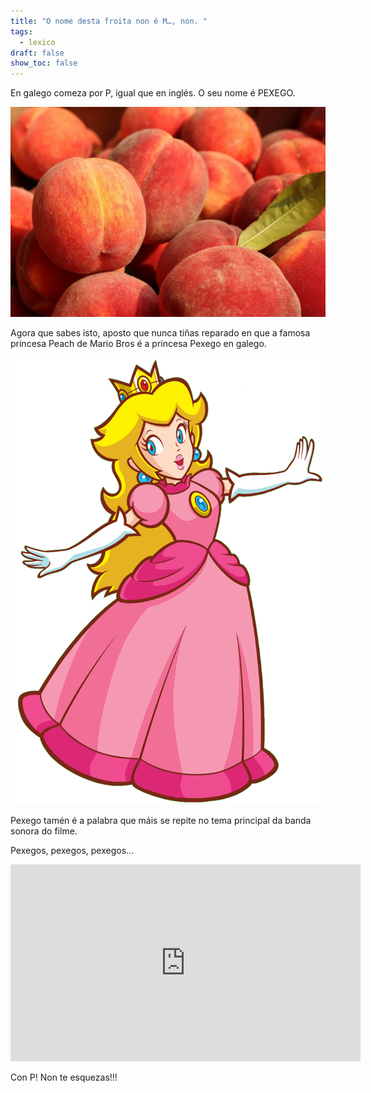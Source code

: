 ```yaml
---
title: "O nome desta froita non é M…, non. "
tags:
  - lexico
draft: false
show_toc: false
---
```

En galego comeza por P, igual que en inglés. O seu nome é  PEXEGO.

![](/img/pexegos.jpg)

Agora que sabes isto, aposto que nunca tiñas reparado en que a famosa princesa Peach de Mario Bros é a princesa Pexego en galego.

![](/img/princess_peach_pexego.png)

Pexego tamén é a palabra que máis se repite no tema principal da banda sonora do filme. 

Pexegos, pexegos, pexegos... 

<iframe width="560" height="315" src="https://www.youtube.com/embed/imSefM4GPpE?si=_x7cl7b2pMVT-Fic" title="YouTube video player" frameborder="0" allow="accelerometer; autoplay; clipboard-write; encrypted-media; gyroscope; picture-in-picture; web-share" allowfullscreen></iframe>

Con P! Non te esquezas!!!